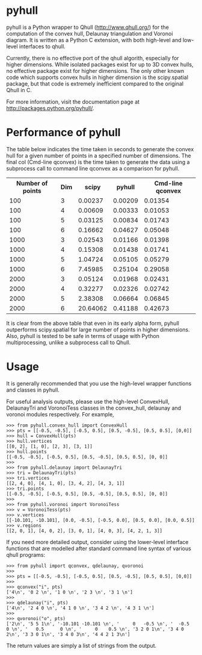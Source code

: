 pyhull
=======

pyhull is a Python wrapper to Qhull (http://www.qhull.org/) for the
computation of the convex hull, Delaunay triangulation and Voronoi diagram.
It is written as a Python C extension, with both high-level and low-level
interfaces to qhull.

Currently, there is no effective port of the qhull algorith,
especially for higher dimensions. While isolated packages exist
for up to 3D convex hulls, no effective package exist for higher dimensions.
The only other known code which supports convex hulls in higher dimension is
the scipy.spatial package, but that code is extremely inefficient compared to
the original Qhull in C.

For more information, visit the documentation page at
http://packages.python.org/pyhull/.

Performance of pyhull
=====================

The table below indicates the time taken in seconds to generate the convex
hull for a given number of points in a specified number of dimensions. The
final col (Cmd-line qconvex) is the time taken to generate the data using a
subprocess call to command line qconvex as a comparison for pyhull.

<table>
<tr>
<th>Number of points</th>
<th>Dim</th>
<th>scipy</th>
<th>pyhull</th>
<th>Cmd-line qconvex</th>
<tr>
<td>100</td><td>3</td>
<td>0.00237</td>
<td>0.00209</td>
<td>0.01354</td>
</tr>
<tr>
<td>100</td><td>4</td>
<td>0.00609</td>
<td>0.00333</td>
<td>0.01053</td>
</tr>
<tr>
<td>100</td><td>5</td>
<td>0.03125</td>
<td>0.00834</td>
<td>0.01743</td>
</tr>
<tr>
<td>100</td><td>6</td>
<td>0.16662</td>
<td>0.04627</td>
<td>0.05048</td>
</tr>
<tr>
<td>1000</td><td>3</td>
<td>0.02543</td>
<td>0.01166</td>
<td>0.01398</td>
</tr>
<tr>
<td>1000</td><td>4</td>
<td>0.15308</td>
<td>0.01438</td>
<td>0.01741</td>
</tr>
<tr>
<td>1000</td><td>5</td>
<td>1.04724</td>
<td>0.05105</td>
<td>0.05279</td>
</tr>
<tr>
<td>1000</td><td>6</td>
<td>7.45985</td>
<td>0.25104</td>
<td>0.29058</td>
</tr>
<tr>
<td>2000</td><td>3</td>
<td>0.05124</td>
<td>0.01968</td>
<td>0.02431</td>
</tr>
<tr>
<td>2000</td><td>4</td>
<td>0.32277</td>
<td>0.02326</td>
<td>0.02742</td>
</tr>
<tr>
<td>2000</td><td>5</td>
<td>2.38308</td>
<td>0.06664</td>
<td>0.06845</td>
</tr>
<tr>
<td>2000</td><td>6</td>
<td>20.64062</td>
<td>0.41188</td>
<td>0.42673</td>
</tr>
</table>

It is clear from the above table that even in its early alpha form,
pyhull outperforms scipy.spatial for large number of points in higher
dimensions. Also, pyhull is tested to be safe in terms of usage with Python
multiprocessing, unlike a subprocess call to Qhull.

Usage
=====

It is generally recommended that you use the high-level wrapper functions and
classes in pyhull.

For useful analysis outputs, please use the high-level ConvexHull,
DelaunayTri and VoronoiTess classes in the convex_hull,
delaunay and voronoi modules respectively. For example,

    >>> from pyhull.convex_hull import ConvexHull
    >>> pts = [[-0.5, -0.5], [-0.5, 0.5], [0.5, -0.5], [0.5, 0.5], [0,0]]
    >>> hull = ConvexHull(pts)
    >>> hull.vertices
    [[0, 2], [1, 0], [2, 3], [3, 1]]
    >>> hull.points
    [[-0.5, -0.5], [-0.5, 0.5], [0.5, -0.5], [0.5, 0.5], [0, 0]]
    >>>
    >>> from pyhull.delaunay import DelaunayTri
    >>> tri = DelaunayTri(pts)
    >>> tri.vertices
    [[2, 4, 0], [4, 1, 0], [3, 4, 2], [4, 3, 1]]
    >>> tri.points
    [[-0.5, -0.5], [-0.5, 0.5], [0.5, -0.5], [0.5, 0.5], [0, 0]]
    >>>
    >>> from pyhull.voronoi import VoronoiTess
    >>> v = VoronoiTess(pts)
    >>> v.vertices
    [[-10.101, -10.101], [0.0, -0.5], [-0.5, 0.0], [0.5, 0.0], [0.0, 0.5]]
    >>> v.regions
    [[2, 0, 1], [4, 0, 2], [3, 0, 1], [4, 0, 3], [4, 2, 1, 3]]

If you need more detailed output, consider using the lower-level
interface functions that are modelled after standard command line syntax of
various qhull programs:

    >>> from pyhull import qconvex, qdelaunay, qvoronoi
    >>>
    >>> pts = [[-0.5, -0.5], [-0.5, 0.5], [0.5, -0.5], [0.5, 0.5], [0,0]]
    >>>
    >>> qconvex("i", pts)
    ['4\n', '0 2 \n', '1 0 \n', '2 3 \n', '3 1 \n']
    >>>
    >>> qdelaunay("i", pts)
    ['4\n', '2 4 0 \n', '4 1 0 \n', '3 4 2 \n', '4 3 1 \n']
    >>>
    >>> qvoronoi("o", pts)
    ['2\n', '5 5 1\n', '-10.101 -10.101 \n', '     0   -0.5 \n', '  -0.5      0 \n', '   0.5      0 \n', '     0    0.5 \n', '3 2 0 1\n', '3 4 0 2\n', '3 3 0 1\n', '3 4 0 3\n', '4 4 2 1 3\n']

The return values are simply a list of strings from the output.
